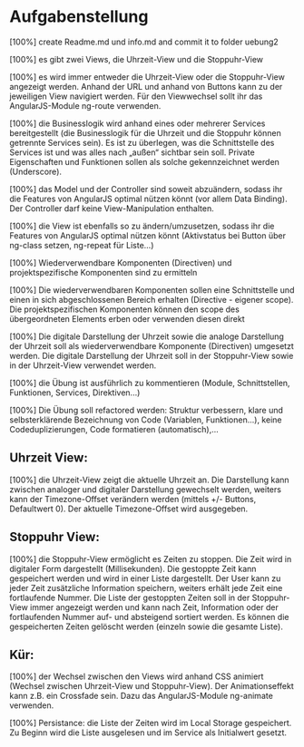 Aufgabenstellung 
=================

[100%] create Readme.md und info.md and commit it to folder uebung2

[100%] es gibt zwei Views, die Uhrzeit-View und die Stoppuhr-View

[100%] es wird immer entweder die Uhrzeit-View oder die Stoppuhr-View angezeigt werden. Anhand der URL und anhand von Buttons kann zu der jeweiligen View navigiert werden. Für den Viewwechsel sollt ihr das AngularJS-Module ng-route verwenden.

[100%] die Businesslogik wird anhand eines oder mehrerer Services bereitgestellt (die Businesslogik für die Uhrzeit und die Stoppuhr können getrennte Services sein). Es ist zu überlegen, was die Schnittstelle des Services ist und was alles nach „außen“ sichtbar sein soll. Private Eigenschaften und Funktionen sollen als solche gekennzeichnet werden (Underscore).

[100%] das Model und der Controller sind soweit abzuändern, sodass ihr die Features von AngularJS optimal nützen könnt (vor allem Data Binding). Der Controller darf keine View-Manipulation enthalten.

[100%] die View ist ebenfalls so zu ändern/umzusetzen, sodass ihr die Features von AngularJS optimal nützen könnt (Aktivstatus bei Button über ng-class setzen, ng-repeat für Liste...)

[100%] Wiederverwendbare Komponenten (Directiven) und projektspezifische Komponenten sind zu ermitteln

[100%] Die wiederverwendbaren Komponenten sollen eine Schnittstelle und einen in sich abgeschlossenen Bereich erhalten (Directive - eigener scope). Die projektspezifischen Komponenten können den scope des übergeordneten Elements erben oder verwenden diesen direkt

[100%] Die digitale Darstellung der Uhrzeit sowie die analoge Darstellung der Uhrzeit soll als wiederverwendbare Komponente (Directiven) umgesetzt werden. Die digitale Darstellung der Uhrzeit soll in der Stoppuhr-View sowie in der Uhrzeit-View verwendet werden.

[100%] die Übung ist ausführlich zu kommentieren (Module, Schnittstellen, Funktionen, Services, Direktiven...)

[100%] Die Übung soll refactored werden: Struktur verbessern, klare und selbsterklärende Bezeichnung von Code (Variablen, Funktionen...), keine Codeduplizierungen, Code formatieren (automatisch),...

Uhrzeit View:
--------------

[100%] die Uhrzeit-View zeigt die aktuelle Uhrzeit an. Die Darstellung kann zwischen analoger und digitaler Darstellung gewechselt werden, weiters kann der Timezone-Offset verändern werden (mittels +/- Buttons, Defaultwert 0). Der aktuelle Timezone-Offset wird ausgegeben.

Stoppuhr View:
--------------

 [100%] die Stoppuhr-View ermöglicht es Zeiten zu stoppen. Die Zeit wird in digitaler Form dargestellt (Millisekunden). Die gestoppte Zeit kann gespeichert werden und wird in einer Liste dargestellt. Der User kann zu jeder Zeit zusätzliche Information speichern, weiters erhält jede Zeit eine fortlaufende Nummer. Die Liste der gestoppten Zeiten soll in der Stoppuhr-View immer angezeigt werden und kann nach Zeit, Information oder der fortlaufenden Nummer auf- und absteigend sortiert werden. Es können die gespeicherten Zeiten gelöscht werden (einzeln sowie die gesamte Liste).




 Kür:
--------------

 [100%] der Wechsel zwischen den Views wird anhand CSS animiert (Wechsel zwischen Uhrzeit-View und Stoppuhr-View). Der Animationseffekt kann z.B. ein Crossfade sein. Dazu das AngularJS-Module ng-animate verwenden.

 [100%] Persistance: die Liste der Zeiten wird im Local Storage gespeichert. Zu Beginn wird die Liste ausgelesen und im Service als Initialwert gesetzt.


